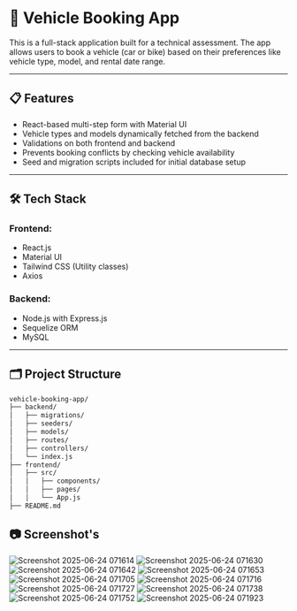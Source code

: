 # 🚗 Vehicle Booking App

This is a full-stack application built for a technical assessment. The app allows users to book a vehicle (car or bike) based on their preferences like vehicle type, model, and rental date range.

---

## 📋 Features

- React-based multi-step form with Material UI
- Vehicle types and models dynamically fetched from the backend
- Validations on both frontend and backend
- Prevents booking conflicts by checking vehicle availability
- Seed and migration scripts included for initial database setup

---

## 🛠️ Tech Stack

### Frontend:
- React.js
- Material UI
- Tailwind CSS (Utility classes)
- Axios

### Backend:
- Node.js with Express.js
- Sequelize ORM
- MySQL

---

## 🗂️ Project Structure

```bash
vehicle-booking-app/
├── backend/
│   ├── migrations/
│   ├── seeders/
│   ├── models/
│   ├── routes/
│   ├── controllers/
│   └── index.js
├── frontend/
│   ├── src/
│   │   ├── components/
│   │   ├── pages/
│   │   └── App.js
├── README.md
```
## 📷 Screenshot's
![Screenshot 2025-06-24 071614](https://github.com/user-attachments/assets/7af9c72d-9d5c-48ec-b023-dc9cb996fbe3)
![Screenshot 2025-06-24 071630](https://github.com/user-attachments/assets/110576be-31fd-40e8-812b-41962ce39650)
![Screenshot 2025-06-24 071642](https://github.com/user-attachments/assets/975bf2ed-308d-43ff-af20-5f776c263122)
![Screenshot 2025-06-24 071653](https://github.com/user-attachments/assets/c37a7806-160a-46e9-aa3c-bdc3942d7568)
![Screenshot 2025-06-24 071705](https://github.com/user-attachments/assets/ade1182e-5feb-4f89-9ce0-bfe9b35f114b)
![Screenshot 2025-06-24 071716](https://github.com/user-attachments/assets/3f6f16dc-4b5b-4609-a58a-39602847dc0f)
![Screenshot 2025-06-24 071727](https://github.com/user-attachments/assets/53576628-24c2-4092-b5c0-88505dca2a39)
![Screenshot 2025-06-24 071738](https://github.com/user-attachments/assets/bcc7ce18-ff77-4d1a-9463-b5bb0d79bed2)
![Screenshot 2025-06-24 071752](https://github.com/user-attachments/assets/33266279-473c-4cfd-921d-4abe31197d82)
![Screenshot 2025-06-24 071923](https://github.com/user-attachments/assets/a5ba6982-0713-453e-a26a-7fcbbdb286a8)





